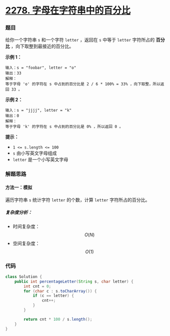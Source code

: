# [2278. 字母在字符串中的百分比](https://leetcode.cn/problems/percentage-of-letter-in-string/)

### 题目

给你一个字符串 `s` 和一个字符 `letter` ，返回在 `s` 中等于 `letter` 字符所占的 **百分比** ，向下取整到最接近的百分比。

 

**示例 1：**

```
输入：s = "foobar", letter = "o"
输出：33
解释：
等于字母 'o' 的字符在 s 中占到的百分比是 2 / 6 * 100% = 33% ，向下取整，所以返回 33 。
```

**示例 2：**

```
输入：s = "jjjj", letter = "k"
输出：0
解释：
等于字母 'k' 的字符在 s 中占到的百分比是 0% ，所以返回 0 。
```

 

**提示：**

- `1 <= s.length <= 100`
- `s` 由小写英文字母组成
- `letter` 是一个小写英文字母

### 解题思路

#### 方法一：模拟

遍历字符串 `s` 统计字符 `letter` 的个数，计算 `letter` 字符所占的百分比。

##### 复杂度分析：

- 时间复杂度：$$ O(N) $$
- 空间复杂度：$$ O(1) $$

### 代码

```java
class Solution {
    public int percentageLetter(String s, char letter) {
        int cnt = 0;
        for (char c : s.toCharArray()) {
            if (c == letter) {
                cnt++;
            }
        }

        return cnt * 100 / s.length();
    }
}
```

